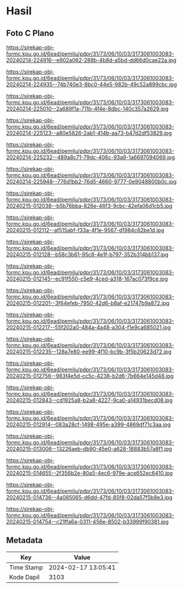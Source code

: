 # Hasil

## Foto C Plano

https://sirekap-obj-formc.kpu.go.id/6ead/pemilu/pdpr/31/73/06/10/03/3173061003083-20240214-224916--e902a062-288b-4b8d-a5bd-dd66d0cae22a.jpg

https://sirekap-obj-formc.kpu.go.id/6ead/pemilu/pdpr/31/73/06/10/03/3173061003083-20240214-224935--74b740e3-8bc0-44e5-982b-49c52a899cbc.jpg

https://sirekap-obj-formc.kpu.go.id/6ead/pemilu/pdpr/31/73/06/10/03/3173061003083-20240214-225010--2a689f1a-711b-4f4e-8dbc-140c357a2629.jpg

https://sirekap-obj-formc.kpu.go.id/6ead/pemilu/pdpr/31/73/06/10/03/3173061003083-20240214-225123--a80e5826-2ab1-414b-aa73-b47d2df53829.jpg

https://sirekap-obj-formc.kpu.go.id/6ead/pemilu/pdpr/31/73/06/10/03/3173061003083-20240214-225232--489a8c71-79dc-406c-93a9-1a6697094069.jpg

https://sirekap-obj-formc.kpu.go.id/6ead/pemilu/pdpr/31/73/06/10/03/3173061003083-20240214-225948--776d1bb2-76d5-4660-9777-0e9048800b0c.jpg

https://sirekap-obj-formc.kpu.go.id/6ead/pemilu/pdpr/31/73/06/10/03/3173061003083-20240215-012038--b5b76bba-826e-46f3-9cbc-42efa06d1cb5.jpg

https://sirekap-obj-formc.kpu.go.id/6ead/pemilu/pdpr/31/73/06/10/03/3173061003083-20240215-012112--af515abf-f33a-4f1e-9567-d1984c62be1d.jpg

https://sirekap-obj-formc.kpu.go.id/6ead/pemilu/pdpr/31/73/06/10/03/3173061003083-20240215-012128--b58c3b61-95c8-4e1f-b797-352b314bb137.jpg

https://sirekap-obj-formc.kpu.go.id/6ead/pemilu/pdpr/31/73/06/10/03/3173061003083-20240215-012145--ec91f550-c5e9-4ced-a318-167ac073f9ce.jpg

https://sirekap-obj-formc.kpu.go.id/6ead/pemilu/pdpr/31/73/06/10/03/3173061003083-20240215-012201--3f64efeb-7950-42d6-b8af-e21747b9a872.jpg

https://sirekap-obj-formc.kpu.go.id/6ead/pemilu/pdpr/31/73/06/10/03/3173061003083-20240215-012217--55f202a0-484a-4a48-a304-f1e9ca685021.jpg

https://sirekap-obj-formc.kpu.go.id/6ead/pemilu/pdpr/31/73/06/10/03/3173061003083-20240215-012235--128a7e80-ee99-4f10-bc9b-3f5b20623d72.jpg

https://sirekap-obj-formc.kpu.go.id/6ead/pemilu/pdpr/31/73/06/10/03/3173061003083-20240215-012756--983f4e5d-cc5c-4238-b2d6-7b664e145d48.jpg

https://sirekap-obj-formc.kpu.go.id/6ead/pemilu/pdpr/31/73/06/10/03/3173061003083-20240215-012843--cd1925a8-b2a8-4227-9ca0-a14931becd08.jpg

https://sirekap-obj-formc.kpu.go.id/6ead/pemilu/pdpr/31/73/06/10/03/3173061003083-20240215-012914--083a28cf-1498-495e-a399-4869df71c3aa.jpg

https://sirekap-obj-formc.kpu.go.id/6ead/pemilu/pdpr/31/73/06/10/03/3173061003083-20240215-013006--13226aeb-db90-45e0-a628-18883b57a8f1.jpg

https://sirekap-obj-formc.kpu.go.id/6ead/pemilu/pdpr/31/73/06/10/03/3173061003083-20240215-014655--2f356b2e-80a5-4ec6-979e-ace652ec6410.jpg

https://sirekap-obj-formc.kpu.go.id/6ead/pemilu/pdpr/31/73/06/10/03/3173061003083-20240215-014736--4a085065-d6dd-47fd-85f8-02da57f5b8e3.jpg

https://sirekap-obj-formc.kpu.go.id/6ead/pemilu/pdpr/31/73/06/10/03/3173061003083-20240215-014754--c21ffa6a-0311-456e-8502-b33999f90381.jpg


## Metadata

| Key        | Value               |
| ---------- | ------------------- |
| Time Stamp | 2024-02-17 13:05:41 |
| Kode Dapil | 3103                |



